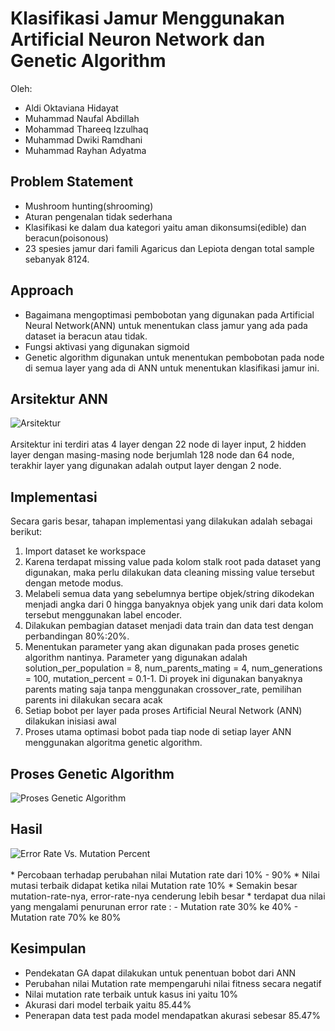 # Klasifikasi Jamur Menggunakan Artificial Neuron Network dan Genetic Algorithm

Oleh:
- Aldi Oktaviana Hidayat
- Muhammad Naufal Abdillah
- Mohammad Thareeq Izzulhaq
- Muhammad Dwiki Ramdhani
- Muhammad Rayhan Adyatma 

## Problem Statement

- Mushroom hunting(shrooming)
- Aturan pengenalan tidak sederhana
- Klasifikasi ke dalam dua kategori yaitu aman dikonsumsi(edible) dan beracun(poisonous)
- 23 spesies jamur dari famili Agaricus dan Lepiota dengan total sample sebanyak 8124.


## Approach

- Bagaimana mengoptimasi pembobotan yang digunakan pada Artificial Neural Network(ANN) untuk menentukan class jamur yang ada pada dataset ia beracun atau tidak.
- Fungsi aktivasi yang digunakan sigmoid
- Genetic algorithm digunakan untuk menentukan pembobotan pada node di semua layer yang ada di ANN untuk menentukan klasifikasi jamur ini. 


## Arsitektur ANN

<img alt="Arsitektur" src="">
<br><br>
Arsitektur ini terdiri atas 4 layer dengan 22 node di layer input, 2 hidden layer dengan masing-masing node berjumlah 128 node dan 64 node, terakhir layer yang digunakan adalah output layer dengan 2 node.


## Implementasi

Secara garis besar, tahapan implementasi yang dilakukan adalah sebagai berikut:
1. Import dataset ke workspace
2. Karena terdapat missing value pada kolom stalk root pada dataset yang digunakan, maka perlu dilakukan data cleaning missing value tersebut dengan metode modus. 
3. Melabeli semua data yang sebelumnya bertipe objek/string dikodekan menjadi angka dari 0 hingga banyaknya objek yang unik dari data kolom tersebut menggunakan label encoder.
4. Dilakukan pembagian dataset menjadi data train dan data test dengan perbandingan 80%:20%.
5. Menentukan parameter yang akan digunakan pada proses genetic algorithm nantinya. Parameter yang digunakan adalah solution_per_population = 8, num_parents_mating = 4, num_generations = 100, mutation_percent = 0.1-1. Di proyek ini digunakan banyaknya parents mating saja tanpa menggunakan crossover_rate, pemilihan parents ini dilakukan secara acak 
6. Setiap bobot per layer pada proses Artificial Neural Network (ANN) dilakukan inisiasi awal
7. Proses utama optimasi bobot pada tiap node di setiap layer ANN menggunakan algoritma genetic algorithm.


## Proses Genetic Algorithm

<img alt="Proses Genetic Algorithm" src="">

## Hasil

<img alt="Error Rate Vs. Mutation Percent" src="">
<br><br>
* Percobaan terhadap perubahan nilai Mutation rate dari 10% - 90%
* Nilai mutasi terbaik didapat ketika nilai Mutation rate 10%
* Semakin besar mutation-rate-nya, error-rate-nya cenderung lebih besar
* terdapat dua nilai yang mengalami penurunan error rate :
  - Mutation rate 30% ke 40%
  - Mutation rate 70% ke 80%


## Kesimpulan

- Pendekatan GA dapat dilakukan untuk penentuan bobot dari ANN
- Perubahan nilai Mutation rate mempengaruhi nilai fitness secara negatif
- Nilai mutation rate terbaik untuk kasus ini yaitu 10%
- Akurasi dari model terbaik yaitu 85.44%
- Penerapan data test pada model mendapatkan akurasi sebesar 85.47%
